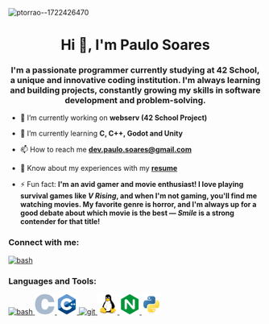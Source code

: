 ![ptorrao--1722426470](https://github.com/user-attachments/assets/33f66258-69e6-48f1-a55e-651dfa1382c9)
<h1 align="center">Hi 👋, I'm Paulo Soares</h1>
<h3 align="center">I'm a passionate programmer currently studying at 42 School, a unique and innovative coding institution. I'm always learning and building projects, constantly growing my skills in software development and problem-solving.</h3>

- 🔭 I’m currently working on **webserv (42 School Project)**

- 🌱 I’m currently learning **C, C++, Godot and Unity**

- 📫 How to reach me **dev.paulo.soares@gmail.com**

- 📄 Know about my experiences with my [**resume**](https://drive.google.com/file/d/1SGjqKj2mcKRAGa9U_8Be3s_mDfjwiI5K/view?usp=drive_link)

- ⚡ Fun fact: **I'm an avid gamer and movie enthusiast! I love playing survival games like *V Rising*, and when I'm not gaming, you'll find me watching movies. My favorite genre is horror, and I'm always up for a good debate about which movie is the best — *Smile* is a strong contender for that title!**

<h3 align="left">Connect with me:</h3>
<p align="left"> <a href="https://www.linkedin.com/in/paulo-soares-8374ba229/" target="_blank" rel="noreferrer"> <img src="https://www.vectorlogo.zone/logos/linkedin/linkedin-icon.svg" alt="bash" width="40" height="40"/> </a>
</p>

<h3 align="left">Languages and Tools:</h3>
<p align="left"> <a href="https://www.gnu.org/software/bash/" target="_blank" rel="noreferrer"> <img src="https://www.vectorlogo.zone/logos/gnu_bash/gnu_bash-icon.svg" alt="bash" width="40" height="40"/> </a> <a href="https://www.cprogramming.com/" target="_blank" rel="noreferrer"> <img src="https://raw.githubusercontent.com/devicons/devicon/master/icons/c/c-original.svg" alt="c" width="40" height="40"/> </a> <a href="https://www.w3schools.com/cpp/" target="_blank" rel="noreferrer"> <img src="https://raw.githubusercontent.com/devicons/devicon/master/icons/cplusplus/cplusplus-original.svg" alt="cplusplus" width="40" height="40"/> </a> <a href="https://git-scm.com/" target="_blank" rel="noreferrer"> <img src="https://www.vectorlogo.zone/logos/git-scm/git-scm-icon.svg" alt="git" width="40" height="40"/> </a> <a href="https://www.linux.org/" target="_blank" rel="noreferrer"> <img src="https://raw.githubusercontent.com/devicons/devicon/master/icons/linux/linux-original.svg" alt="linux" width="40" height="40"/> </a> <a href="https://www.nginx.com" target="_blank" rel="noreferrer"> <img src="https://raw.githubusercontent.com/devicons/devicon/master/icons/nginx/nginx-original.svg" alt="nginx" width="40" height="40"/> </a> <a href="https://www.python.org" target="_blank" rel="noreferrer"> <img src="https://raw.githubusercontent.com/devicons/devicon/master/icons/python/python-original.svg" alt="python" width="40" height="40"/> </a> </p>

